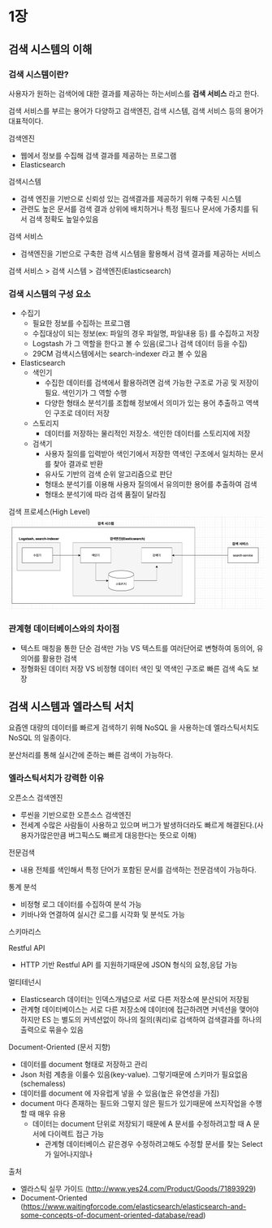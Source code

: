 # 1장

## 검색 시스템의 이해

### 검색 시스템이란?

사용자가 원하는 검색어에 대한 결과를 제공하는 하는서비스를 **검색 서비스** 라고 한다.

검색 서비스를 부르는 용어가 다양하고 검색엔진, 검색 시스템, 검색 서비스 등의 용어가 대표적이다.

검색엔진

- 웹에서 정보를 수집해 검색 결과를 제공하는 프로그램
- Elasticsearch

검색시스템

- 검색 엔진을 기반으로 신뢰성 있는 검색결과를 제공하기 위해 구축된 시스템
- 관련도 높은 문서를 검색 결과 상위에 배치하거나 특정 필드나 문서에 가중치를 둬서 검색 정확도 높일수있음

검색 서비스

- 검색엔진을 기반으로 구축한 검색 시스템을 활용해서 검색 결과를 제공하는 서비스

검색 서비스 > 검색 시스템 > 검색엔진(Elasticsearch)

### 검색 시스템의 구성 요소

- 수집기
    - 필요한 정보를 수집하는 프로그램
    - 수집대상이 되는 정보(ex: 파일의 경우 파일명, 파일내용 등) 를 수집하고 저장
    - Logstash 가 그 역할을 한다고 볼 수 있음(로그나 검색 데이터 등을 수집)
    - 29CM 검색시스템에서는 search-indexer 라고 볼 수 있음
- Elasticsearch
    - 색인기
        - 수집한 데이터를 검색에서 활용하려면 검색 가능한 구조로 가공 및 저장이 필요. 색인기가 그 역할 수행
        - 다양한 형태소 분석기를 조합해 정보에서 의미가 있는 용어 추출하고 역색인 구조로 데이터 저장
    - 스토리지
        - 데이터를 저장하는 물리적인 저장소. 색인한 데이터를 스토리지에 저장
    - 검색기
        - 사용자 질의를 입력받아 색인기에서 저장한 역색인 구조에서 일치하는 문서를 찾아 결과로 반환
        - 유사도 기반의 검색 순위 알고리즘으로 판단
        - 형태소 분석기를 이용해 사용자 질의에서 유의미한 용어를 추출하여 검색
        - 형태소 분석기에 따라 검색 품질이 달라짐


검색 프로세스(High Level)
![img.png](img.png)

### 관계형 데이터베이스와의 차이점

- 텍스트 매칭을 통한 단순 검색만 가능 VS 텍스트를 여러단어로 변형하여 동의어, 유의어를 활용한 검색
- 정형화된 데이터 저장 VS 비정형 데이터 색인 및 역색인 구조로 빠른 검색 속도 보장

## 검색 시스템과 엘라스틱 서치

요즘엔 대량의 데이터를 빠르게 검색하기 위해 NoSQL 을 사용하는데 엘라스틱서치도 NoSQL 의 일종이다.

분산처리를 통해 실시간에 준하는 빠른 검색이 가능하다.

### 엘라스틱서치가 강력한 이유

오픈소스 검색엔진

- 루씬을 기반으로한 오픈소스 검색엔진
- 전세계 수많은 사람들이 사용하고 있으며 버그가 발생하더라도 빠르게 해결된다.(사용자가많은만큼 버그픽스도 빠르게 대응한다는 뜻으로 이해)

전문검색

- 내용 전체를 색인해서 특정 단어가 포함된 문서를 검색하는 전문검색이 가능하다.

통계 분석

- 비정형 로그 데이터를 수집하여 분석 가능
- 키바나와 연결하여 실시간 로그를 시각화 및 분석도 가능

스키마리스

Restful API

- HTTP 기반 Restful API 를 지원하기때문에 JSON 형식의 요청,응답 가능

멀티테넌시

- Elasticsearch 데이터는 인덱스개념으로 서로 다른 저장소에 분산되어 저장됨
- 관계형 데이터베이스는 서로 다른 저장소에 데이터에 접근하려면 커넥션을 맺어야 하지만 ES 는 별도의 커넥션없이 하나의 질의(쿼리)로 검색하여 검색결과를 하나의 출력으로 묶을수 있음

Document-Oriented (문서 지향)

- 데이터를 document 형태로 저장하고 관리
- Json 처럼 계층을 이룰수 있음(key-value). 그렇기때문에 스키마가 필요없음(schemaless)
- 데이터를 document 에 자유럽게 넣을 수 있음(높은 유연성을 가짐)
- document 마다 존재하는 필드와 그렇지 않은 필드가 있기때문에 쓰지작업을 수행할 때 매우 유용
  - 데이터는 document 단위로 저장되기 때문에 A 문서를 수정하려고할 때 A 문서에 다이렉트 접근 가능
     - 관계형 데이터베이스 같은경우 수정하려고해도 수정할 문서를 찾는 Select 가 일어나지않나

출처
- 엘라스틱 실무 가이드 (http://www.yes24.com/Product/Goods/71893929)
- Document-Oriented (https://www.waitingforcode.com/elasticsearch/elasticsearch-and-some-concepts-of-document-oriented-database/read)
